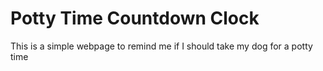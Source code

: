 # Potty Time Countdown Clock
This is a simple webpage to remind me if I should take my dog for a potty time

 
